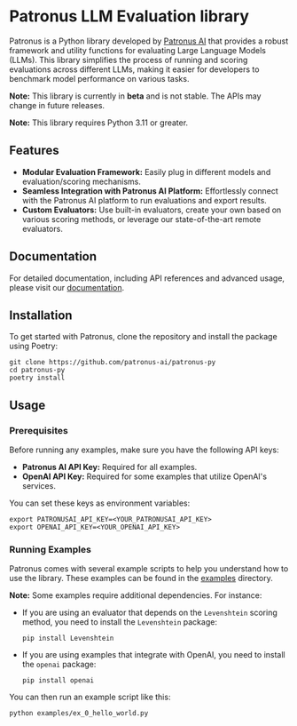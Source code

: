 # Patronus LLM Evaluation library


Patronus is a Python library developed by [Patronus AI](https://www.patronus.ai/)
that provides a robust framework and utility functions for evaluating Large Language Models (LLMs).
This library simplifies the process of running and scoring evaluations across different LLMs,
making it easier for developers to benchmark model performance on various tasks.

**Note:** This library is currently in **beta** and is not stable. The APIs may change in future releases.

**Note:** This library requires Python 3.11 or greater.

## Features

- **Modular Evaluation Framework:** Easily plug in different models and evaluation/scoring mechanisms.
- **Seamless Integration with Patronus AI Platform:** Effortlessly connect with the Patronus AI platform to run evaluations and export results.
- **Custom Evaluators:** Use built-in evaluators, create your own based on various scoring methods, or leverage our state-of-the-art remote evaluators.

## Documentation

[//]: # (TODO Update documentation link once it's up and live)
For detailed documentation, including API references and advanced usage, please visit our [documentation](https://docs.patronus.ai/).

## Installation

To get started with Patronus, clone the repository and install the package using Poetry:

```shell
git clone https://github.com/patronus-ai/patronus-py
cd patronus-py
poetry install
```

## Usage

### Prerequisites

Before running any examples, make sure you have the following API keys:

- **Patronus AI API Key:** Required for all examples.
- **OpenAI API Key:** Required for some examples that utilize OpenAI's services.

You can set these keys as environment variables:

```shell
export PATRONUSAI_API_KEY=<YOUR_PATRONUSAI_API_KEY>
export OPENAI_API_KEY=<YOUR_OPENAI_API_KEY>
```

### Running Examples

Patronus comes with several example scripts to help you understand how to use the library. These examples can be found in the [examples](examples) directory.

**Note:** Some examples require additional dependencies. For instance:
- If you are using an evaluator that depends on the `Levenshtein` scoring method, you need to install the `Levenshtein` package:

  ```shell
  pip install Levenshtein
  ```

- If you are using examples that integrate with OpenAI, you need to install the `openai` package:

  ```shell
  pip install openai
  ```

You can then run an example script like this:

```shell
python examples/ex_0_hello_world.py
```
